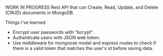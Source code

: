 WORK IN PROGRESS
Rest API that can Create, Read, Update, and Delete (CRUD) documents in MongoDB.

Things I've learned
- Encrypt user passwords with "bcrypt".
- Authenticate users with JSON web token.
- Use middleware for mongoose model and express routes to check if there is a valid token that matches the user's id before saving data.
